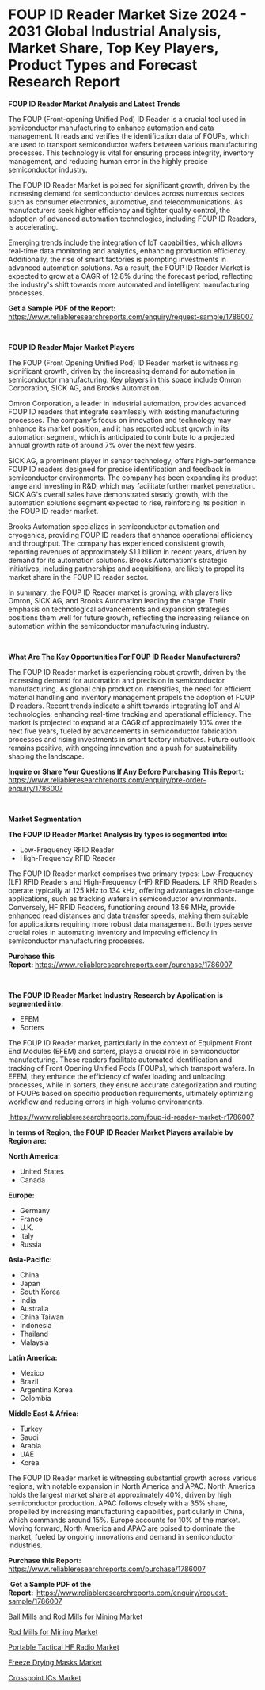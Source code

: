 <p><h1>FOUP ID Reader Market Size 2024 - 2031 Global Industrial Analysis, Market Share, Top Key Players, Product Types and Forecast Research Report</h1></p><p><strong>FOUP ID Reader Market Analysis and Latest Trends</strong></p>
<p><p>The FOUP (Front-opening Unified Pod) ID Reader is a crucial tool used in semiconductor manufacturing to enhance automation and data management. It reads and verifies the identification data of FOUPs, which are used to transport semiconductor wafers between various manufacturing processes. This technology is vital for ensuring process integrity, inventory management, and reducing human error in the highly precise semiconductor industry.</p><p>The FOUP ID Reader Market is poised for significant growth, driven by the increasing demand for semiconductor devices across numerous sectors such as consumer electronics, automotive, and telecommunications. As manufacturers seek higher efficiency and tighter quality control, the adoption of advanced automation technologies, including FOUP ID Readers, is accelerating.</p><p>Emerging trends include the integration of IoT capabilities, which allows real-time data monitoring and analytics, enhancing production efficiency. Additionally, the rise of smart factories is prompting investments in advanced automation solutions. As a result, the FOUP ID Reader Market is expected to grow at a CAGR of 12.8% during the forecast period, reflecting the industry's shift towards more automated and intelligent manufacturing processes.</p></p>
<p><strong>Get a Sample PDF of the Report:&nbsp;</strong> <a href="https://www.reliableresearchreports.com/enquiry/request-sample/1786007?utm_campaign=1453&utm_medium=2&utm_source=Github&utm_content=ia&utm_term=13102024&utm_id=foup-id-reader">https://www.reliableresearchreports.com/enquiry/request-sample/1786007</a></p>
<p>&nbsp;</p>
<p><strong>FOUP ID Reader Major Market Players</strong></p>
<p><p>The FOUP (Front Opening Unified Pod) ID Reader market is witnessing significant growth, driven by the increasing demand for automation in semiconductor manufacturing. Key players in this space include Omron Corporation, SICK AG, and Brooks Automation.</p><p>Omron Corporation, a leader in industrial automation, provides advanced FOUP ID readers that integrate seamlessly with existing manufacturing processes. The company's focus on innovation and technology may enhance its market position, and it has reported robust growth in its automation segment, which is anticipated to contribute to a projected annual growth rate of around 7% over the next few years.</p><p>SICK AG, a prominent player in sensor technology, offers high-performance FOUP ID readers designed for precise identification and feedback in semiconductor environments. The company has been expanding its product range and investing in R&D, which may facilitate further market penetration. SICK AG's overall sales have demonstrated steady growth, with the automation solutions segment expected to rise, reinforcing its position in the FOUP ID reader market.</p><p>Brooks Automation specializes in semiconductor automation and cryogenics, providing FOUP ID readers that enhance operational efficiency and throughput. The company has experienced consistent growth, reporting revenues of approximately $1.1 billion in recent years, driven by demand for its automation solutions. Brooks Automation's strategic initiatives, including partnerships and acquisitions, are likely to propel its market share in the FOUP ID reader sector.</p><p>In summary, the FOUP ID Reader market is growing, with players like Omron, SICK AG, and Brooks Automation leading the charge. Their emphasis on technological advancements and expansion strategies positions them well for future growth, reflecting the increasing reliance on automation within the semiconductor manufacturing industry.</p></p>
<p>&nbsp;</p>
<p><strong>What Are The Key Opportunities For FOUP ID Reader Manufacturers?</strong></p>
<p><p>The FOUP ID Reader market is experiencing robust growth, driven by the increasing demand for automation and precision in semiconductor manufacturing. As global chip production intensifies, the need for efficient material handling and inventory management propels the adoption of FOUP ID readers. Recent trends indicate a shift towards integrating IoT and AI technologies, enhancing real-time tracking and operational efficiency. The market is projected to expand at a CAGR of approximately 10% over the next five years, fueled by advancements in semiconductor fabrication processes and rising investments in smart factory initiatives. Future outlook remains positive, with ongoing innovation and a push for sustainability shaping the landscape.</p></p>
<p><strong>Inquire or Share Your Questions If Any Before Purchasing This Report:</strong> <a href="https://www.reliableresearchreports.com/enquiry/pre-order-enquiry/1786007?utm_campaign=1453&utm_medium=2&utm_source=Github&utm_content=ia&utm_term=13102024&utm_id=foup-id-reader">https://www.reliableresearchreports.com/enquiry/pre-order-enquiry/1786007</a></p>
<p>&nbsp;</p>
<p><strong>Market Segmentation</strong></p>
<p><strong>The FOUP ID Reader Market Analysis by types is segmented into:</strong></p>
<p><ul><li>Low-Frequency RFID Reader</li><li>High-Frequency RFID Reader</li></ul></p>
<p><p>The FOUP ID Reader market comprises two primary types: Low-Frequency (LF) RFID Readers and High-Frequency (HF) RFID Readers. LF RFID Readers operate typically at 125 kHz to 134 kHz, offering advantages in close-range applications, such as tracking wafers in semiconductor environments. Conversely, HF RFID Readers, functioning around 13.56 MHz, provide enhanced read distances and data transfer speeds, making them suitable for applications requiring more robust data management. Both types serve crucial roles in automating inventory and improving efficiency in semiconductor manufacturing processes.</p></p>
<p><strong>Purchase this Report:&nbsp;</strong><a href="https://www.reliableresearchreports.com/purchase/1786007?utm_campaign=1453&utm_medium=2&utm_source=Github&utm_content=ia&utm_term=13102024&utm_id=foup-id-reader">https://www.reliableresearchreports.com/purchase/1786007</a></p>
<p>&nbsp;</p>
<p><strong>The FOUP ID Reader Market Industry Research by Application is segmented into:</strong></p>
<p><ul><li>EFEM</li><li>Sorters</li></ul></p>
<p><p>The FOUP ID Reader market, particularly in the context of Equipment Front End Modules (EFEM) and sorters, plays a crucial role in semiconductor manufacturing. These readers facilitate automated identification and tracking of Front Opening Unified Pods (FOUPs), which transport wafers. In EFEM, they enhance the efficiency of wafer loading and unloading processes, while in sorters, they ensure accurate categorization and routing of FOUPs based on specific production requirements, ultimately optimizing workflow and reducing errors in high-volume environments.</p></p>
<p><a href="https://www.reliableresearchreports.com/foup-id-reader-market-r1786007?utm_campaign=1453&utm_medium=2&utm_source=Github&utm_content=ia&utm_term=13102024&utm_id=foup-id-reader">&nbsp;https://www.reliableresearchreports.com/foup-id-reader-market-r1786007</a></p>
<p><strong>In terms of Region, the FOUP ID Reader Market Players available by Region are:</strong></p>
<p>
    <p> <strong> North America: </strong>
        <ul>
            <li>United States</li>
            <li>Canada</li>
        </ul>
        </p> 
    <p> <strong> Europe: </strong>
        <ul>
            <li>Germany</li>
            <li>France</li>
            <li>U.K.</li>
            <li>Italy</li>
            <li>Russia</li>
        </ul>
        </p> 
    <p> <strong> Asia-Pacific: </strong>
        <ul>
            <li>China</li>
            <li>Japan</li>
            <li>South Korea</li>
            <li>India</li>
            <li>Australia</li>
            <li>China Taiwan</li>
            <li>Indonesia</li>
            <li>Thailand</li>
            <li>Malaysia</li>
        </ul>
        </p> 
    <p> <strong> Latin America: </strong>
        <ul>
            <li>Mexico</li>
            <li>Brazil</li>
            <li>Argentina Korea</li>
            <li>Colombia</li>
        </ul>
        </p> 
    <p> <strong> Middle East & Africa: </strong>
        <ul>
            <li>Turkey</li>
            <li>Saudi</li>
            <li>Arabia</li>
            <li>UAE</li>
            <li>Korea</li>
        </ul>
    </p>
    </p>
<p><p>The FOUP ID Reader market is witnessing substantial growth across various regions, with notable expansion in North America and APAC. North America holds the largest market share at approximately 40%, driven by high semiconductor production. APAC follows closely with a 35% share, propelled by increasing manufacturing capabilities, particularly in China, which commands around 15%. Europe accounts for 10% of the market. Moving forward, North America and APAC are poised to dominate the market, fueled by ongoing innovations and demand in semiconductor industries.</p></p>
<p><strong>Purchase this Report: </strong><a href="https://www.reliableresearchreports.com/purchase/1786007?utm_campaign=1453&utm_medium=2&utm_source=Github&utm_content=ia&utm_term=13102024&utm_id=foup-id-reader">https://www.reliableresearchreports.com/purchase/1786007</a></p>
<p>&nbsp;<strong>Get a Sample PDF of the Report:&nbsp;&nbsp;</strong><a href="https://www.reliableresearchreports.com/enquiry/request-sample/1786007?utm_campaign=1453&utm_medium=2&utm_source=Github&utm_content=ia&utm_term=13102024&utm_id=foup-id-reader">https://www.reliableresearchreports.com/enquiry/request-sample/1786007</a></p>
<p><strong></strong></p>
<p><p><a href="https://www.linkedin.com/pulse/global-perspectives-ball-mills-rod-mining-market-trends-bkuzc?utm_campaign=1453&utm_medium=2&utm_source=Github&utm_content=ia&utm_term=13102024&utm_id=foup-id-reader">Ball Mills and Rod Mills for Mining Market</a></p><p><a href="https://www.linkedin.com/pulse/global-rod-mills-mining-industry-types-applications-market-2xkrc?utm_campaign=1453&utm_medium=2&utm_source=Github&utm_content=ia&utm_term=13102024&utm_id=foup-id-reader">Rod Mills for Mining Market</a></p><p><a href="https://www.linkedin.com/pulse/driving-forces-global-portable-tactical-hf-radio-market-entne?utm_campaign=1453&utm_medium=2&utm_source=Github&utm_content=ia&utm_term=13102024&utm_id=foup-id-reader">Portable Tactical HF Radio Market</a></p><p><a href="https://www.linkedin.com/pulse/freeze-drying-masks-market-indicators-size-regional-breakdown-bff7e?utm_campaign=1453&utm_medium=2&utm_source=Github&utm_content=ia&utm_term=13102024&utm_id=foup-id-reader">Freeze Drying Masks Market</a></p><p><a href="https://github.com/Krish2023na/Market-Research-Report-List-6/blob/main/crosspoint-ics-market.md?utm_campaign=1453&utm_medium=2&utm_source=Github&utm_content=ia&utm_term=13102024&utm_id=foup-id-reader">Crosspoint ICs Market</a></p></p>